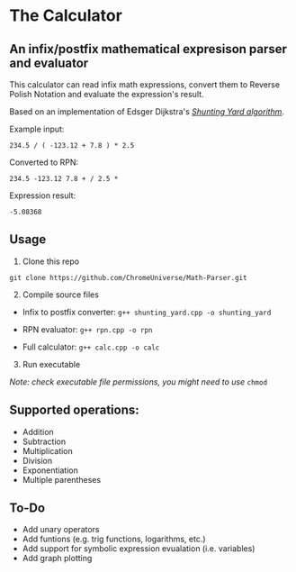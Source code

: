 # The Calculator

## An infix/postfix mathematical expresison parser and evaluator

This calculator can read infix math expressions, convert them to Reverse Polish Notation and evaluate the expression's result.

Based on an implementation of Edsger Dijkstra's [_Shunting Yard algorithm_](https://en.wikipedia.org/wiki/Shunting-yard_algorithm).

Example input:

`234.5 / ( -123.12 + 7.8 ) * 2.5`

Converted to RPN:

`234.5 -123.12 7.8 + / 2.5 *`

Expression result:

`-5.08368`


## Usage

1. Clone this repo

`git clone https://github.com/ChromeUniverse/Math-Parser.git`

2. Compile source files

* Infix to postfix converter:
  `g++ shunting_yard.cpp -o shunting_yard`

* RPN evaluator:
  `g++ rpn.cpp -o rpn`

* Full calculator:
  `g++ calc.cpp -o calc`
  

3. Run executable

_Note: check executable file permissions, you might need to use_ `chmod`


## Supported operations:

* Addition
* Subtraction
* Multiplication
* Division
* Exponentiation
* Multiple parentheses

## To-Do

* Add unary operators
* Add funtions (e.g. trig functions, logarithms, etc.)
* Add support for symbolic expression evualation (i.e. variables)
* Add graph plotting
